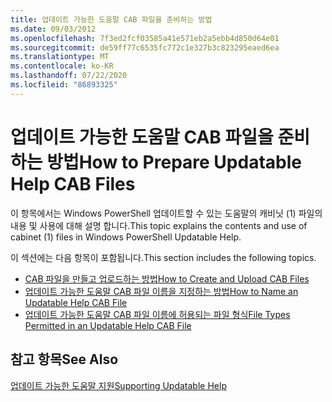 ```yaml
---
title: 업데이트 가능한 도움말 CAB 파일을 준비하는 방법
ms.date: 09/03/2012
ms.openlocfilehash: 7f3ed2fcf03585a41e571eb2a5ebb4d850d64e01
ms.sourcegitcommit: de59ff77c6535fc772c1e327b3c823295eaed6ea
ms.translationtype: MT
ms.contentlocale: ko-KR
ms.lasthandoff: 07/22/2020
ms.locfileid: "86893325"
---
```

# <a name="how-to-prepare-updatable-help-cab-files"></a><span data-ttu-id="f7a28-102">업데이트 가능한 도움말 CAB 파일을 준비하는 방법</span><span class="sxs-lookup"><span data-stu-id="f7a28-102">How to Prepare Updatable Help CAB Files</span></span>

<span data-ttu-id="f7a28-103">이 항목에서는 Windows PowerShell 업데이트할 수 있는 도움말의 캐비닛 (1) 파일의 내용 및 사용에 대해 설명 합니다.</span><span class="sxs-lookup"><span data-stu-id="f7a28-103">This topic explains the contents and use of cabinet (1) files in Windows PowerShell Updatable Help.</span></span>

<span data-ttu-id="f7a28-104">이 섹션에는 다음 항목이 포함됩니다.</span><span class="sxs-lookup"><span data-stu-id="f7a28-104">This section includes the following topics.</span></span>

- [<span data-ttu-id="f7a28-105">CAB 파일을 만들고 업로드하는 방법</span><span class="sxs-lookup"><span data-stu-id="f7a28-105">How to Create and Upload CAB Files</span></span>](./how-to-create-and-upload-cab-files.md)
- [<span data-ttu-id="f7a28-106">업데이트 가능한 도움말 CAB 파일 이름을 지정하는 방법</span><span class="sxs-lookup"><span data-stu-id="f7a28-106">How to Name an Updatable Help CAB File</span></span>](./how-to-name-an-updatable-help-cab-file.md)
- [<span data-ttu-id="f7a28-107">업데이트 가능한 도움말 CAB 파일 이름에 허용되는 파일 형식</span><span class="sxs-lookup"><span data-stu-id="f7a28-107">File Types Permitted in an Updatable Help CAB File</span></span>](./file-types-permitted-in-an-updatable-help-cab-file.md)

## <a name="see-also"></a><span data-ttu-id="f7a28-108">참고 항목</span><span class="sxs-lookup"><span data-stu-id="f7a28-108">See Also</span></span>

[<span data-ttu-id="f7a28-109">업데이트 가능한 도움말 지원</span><span class="sxs-lookup"><span data-stu-id="f7a28-109">Supporting Updatable Help</span></span>](./supporting-updatable-help.md)
